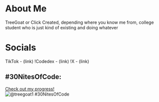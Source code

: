 # About Me
TreeGoat or Click Created, depending where you know me from, college student who is just kind of existing and doing whatever

# Socials
TikTok - (link)
!Codedex - (link)
!X - (link)

## #30NitesOfCode:
  [Check out my progress!](https://www.codedex.io/@treegoat1/30-nites-of-code)  
  ![@treegoat1 #30NitesOfCode](https://www.codedex.io/api/petStatus?user=treegoat1)
